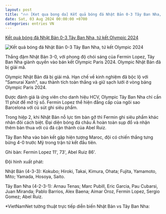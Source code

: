 ```yaml
---
layout: post
title: "🔥🔥 [Ket qua bong da] Kết quả bóng đá Nhật Bản 0-3 Tây Ban Nha, tứ kết Olympic 2024"
date: Sat, 03 Aug 2024 00:00:00 +0700
categories: entries VN
---
```

[Kết quả bóng đá Nhật Bản 0-3 Tây Ban Nha, tứ kết Olympic 2024](https://vietnamnet.vn/ket-qua-bong-da-nhat-ban-0-3-tay-ban-nha-tu-ket-olympic-2024-2308138.html)

![Kết quả bóng đá Nhật Bản 0-3 Tây Ban Nha, tứ kết Olympic 2024](https://static-images.vnncdn.net/vps_images_publish/000001/000003/2024/8/3/thang-dam-nhat-ban-tay-ban-nha-vao-ban-ket-olympic-2024-4.jpg?width=0&s=1DBVwjV6uiaxghXW6SuEXg)

Thắng đậm Nhật Bản 3-0, với phong độ chói sáng của Fermin Lopez, Tây Ban Nha giành quyền vào bán kết Olympic Paris 2024. Olympic Nhật Bản đã bị giải mã.

Olympic Nhật Bản đã bị giải mã. Hạn chế về kinh nghiệm đã bộc lộ với "Samurai Xanh", sau thành tích toàn thắng và giữ sạch lưới ở vòng bảng Olympic Paris 2024.

Được đánh giá là ứng viên cho danh hiệu HCV, Olympic Tây Ban Nha chỉ cần 11 phút để mở tỷ số. Fermin Lopez thể hiện đẳng cấp của ngôi sao Barcelona với cú sút ghi siêu phẩm.

Trong hiệp 2, khi Nhật Bản nỗ lực tìm bàn gỡ thì Fermin ghi siêu phẩm khác nhân đôi cách biệt. Đại diện bóng đá châu Á hoàn toàn sụp đổ và nhận thêm bàn thua với cú đá cận thành của Abel Ruiz.

Tây Ban Nha vào bán kết gặp hiện tượng Maroc, đội có chiến thắng tưng bừng 4-0 trước Mỹ trong trận tứ kết đầu tiên.

Ghi bàn: Fermin Lopez 11', 73', Abel Ruiz 86'.

Đội hình xuất phát:

Nhật Bản (4-3-3): Kokubo; Hiroki, Takai, Kimura, Ohata; Fujita, Yamamoto, Mito; Yamada, Hosoya, Saito.

Tây Ban Nha (4-2-3-1): Arnau Tenas; Marc Pubill, Eric Garcia, Pau Cubarsi, Juan Miranda; Pablo Barrios, Alex Baena; Aimar Oroz, Fermin Lopez, Sergio Gomez; Abel Ruiz.

*VietNamNet tường thuật trực tiếp diễn biến Nhật Bản vs Tây Ban Nha:

